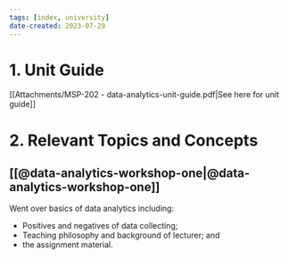 ```yaml
---
tags: [index, university]
date-created: 2023-07-29
---
```


# 1. Unit Guide

[[Attachments/MSP-202 - data-analytics-unit-guide.pdf|See here for unit guide]]

# 2. Relevant Topics and Concepts

## [[@data-analytics-workshop-one|@data-analytics-workshop-one]]

Went over basics of data analytics including:
- Positives and negatives of data collecting;
- Teaching philosophy and background of lecturer; and
- the assignment material.